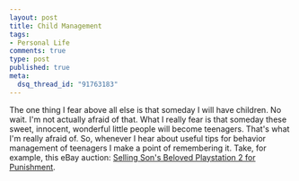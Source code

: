 ```yaml
--- 
layout: post
title: Child Management
tags: 
- Personal Life
comments: true
type: post
published: true
meta: 
  dsq_thread_id: "91763183"
---
```

The one thing I fear above all else is that someday I will have children. No wait. I'm not actually afraid of that. What I really fear is that someday these sweet, innocent, wonderful little people will become teenagers. That's what I'm really afraid of. So, whenever I hear about useful tips for behavior management of teenagers I make a point of remembering it. Take, for example, this eBay auction: <a href="http://cgi.ebay.com/ws/eBayISAPI.dll?ViewItem&category=62054&item=8107675670&rd=1">Selling Son's Beloved Playstation 2 for Punishment</a>.
